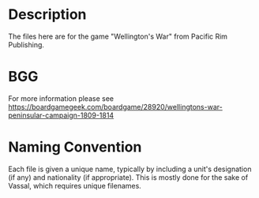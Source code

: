 # Description

The files here are for the game "Wellington's War" from Pacific Rim Publishing.

# BGG

For more information please see https://boardgamegeek.com/boardgame/28920/wellingtons-war-peninsular-campaign-1809-1814

# Naming Convention

Each file is given a unique name, typically by including a unit's designation (if any) and nationality (if appropriate). This is mostly done for the sake of Vassal, which requires unique filenames.
